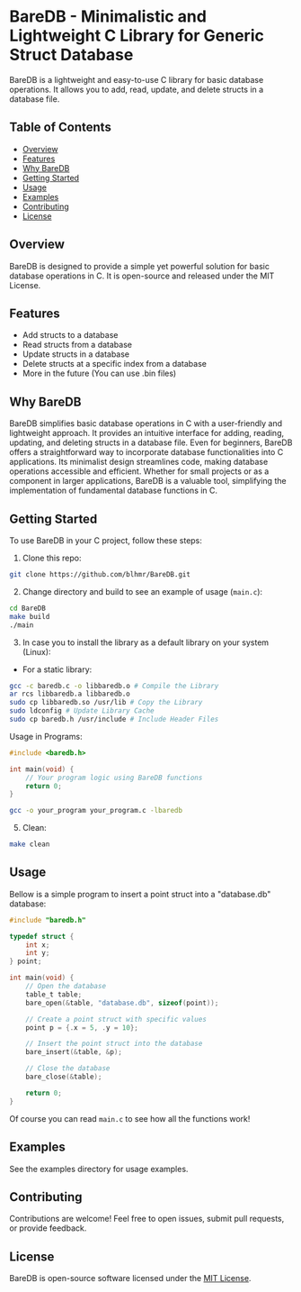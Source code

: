 # BareDB - Minimalistic and Lightweight C Library for Generic Struct Database

BareDB is a lightweight and easy-to-use C library for basic database operations. It allows you to add, read, update, and delete structs in a database file.

## Table of Contents

- [Overview](#overview)
- [Features](#features)
- [Why BareDB](#why-baredb)
- [Getting Started](#getting-started)
- [Usage](#usage)
- [Examples](#examples)
- [Contributing](#contributing)
- [License](#license)

## Overview

BareDB is designed to provide a simple yet powerful solution for basic database operations in C. It is open-source and released under the MIT License.

## Features

- Add structs to a database
- Read structs from a database
- Update structs in a database
- Delete structs at a specific index from a database
- More in the future
(You can use .bin files)

## Why BareDB

BareDB simplifies basic database operations in C with a user-friendly and lightweight approach. It provides an intuitive interface for adding, reading, updating, and deleting structs in a database file. Even for beginners, BareDB offers a straightforward way to incorporate database functionalities into C applications. Its minimalist design streamlines code, making database operations accessible and efficient. Whether for small projects or as a component in larger applications, BareDB is a valuable tool, simplifying the implementation of fundamental database functions in C.

## Getting Started

To use BareDB in your C project, follow these steps:

1. Clone this repo:
```bash
git clone https://github.com/blhmr/BareDB.git
```

2. Change directory and build to see an example of usage (`main.c`):
```bash
cd BareDB
make build
./main
```

3. In case you to install the library as a default library on your system (Linux):
- For a static library:
```bash
gcc -c baredb.c -o libbaredb.o # Compile the Library
ar rcs libbaredb.a libbaredb.o
sudo cp libbaredb.so /usr/lib # Copy the Library
sudo ldconfig # Update Library Cache
sudo cp baredb.h /usr/include # Include Header Files
```

Usage in Programs:
```c
#include <baredb.h>

int main(void) {
    // Your program logic using BareDB functions
    return 0;
}
```

```bash
gcc -o your_program your_program.c -lbaredb
```

5. Clean:
```bash
make clean
```

## Usage

Bellow is a simple program to insert a point struct into a "database.db" database:

```c
#include "baredb.h"

typedef struct {
    int x;
    int y;
} point;

int main(void) {
    // Open the database
    table_t table;
    bare_open(&table, "database.db", sizeof(point));

    // Create a point struct with specific values
    point p = {.x = 5, .y = 10};

    // Insert the point struct into the database
    bare_insert(&table, &p);

    // Close the database
    bare_close(&table);

    return 0;
}
```
Of course you can read `main.c` to see how all the functions work!

## Examples

See the examples directory for usage examples.

## Contributing

Contributions are welcome! Feel free to open issues, submit pull requests, or provide feedback.

## License

BareDB is open-source software licensed under the [MIT License](LICENSE).
